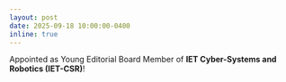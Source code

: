 ```yaml
---
layout: post
date: 2025-09-18 10:00:00-0400
inline: true
---
```


Appointed as Young Editorial Board Member of **IET Cyber-Systems and Robotics (IET-CSR)**!
